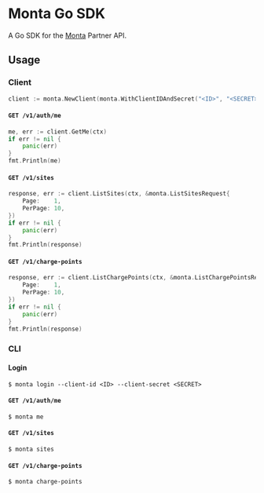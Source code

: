Monta Go SDK
============

A Go SDK for the [Monta](https://monta.app) Partner API.

Usage
-----

### Client

```go
client := monta.NewClient(monta.WithClientIDAndSecret("<ID>", "<SECRET>")
```

#### `GET /v1/auth/me`

```go
me, err := client.GetMe(ctx)
if err != nil {
	panic(err)
}
fmt.Println(me)
```

#### `GET /v1/sites`

```go
response, err := client.ListSites(ctx, &monta.ListSitesRequest{
	Page:    1,
	PerPage: 10,
})
if err != nil {
	panic(err)
}
fmt.Println(response)
```

#### `GET /v1/charge-points`

```go
response, err := client.ListChargePoints(ctx, &monta.ListChargePointsRequest{
	Page:    1,
	PerPage: 10,
})
if err != nil {
	panic(err)
}
fmt.Println(response)
```

### CLI

#### Login

```
$ monta login --client-id <ID> --client-secret <SECRET>
```

#### `GET /v1/auth/me`

```
$ monta me
```

#### `GET /v1/sites`

```
$ monta sites
```

#### `GET /v1/charge-points`

```
$ monta charge-points
```
